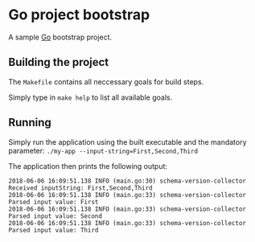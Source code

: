 Go project bootstrap
====================

A sample [Go](https://golang.org) bootstrap project.

## Building the project

The `Makefile` contains all neccessary goals for build steps.

Simply type in `make help` to list all available goals.

## Running

Simply run the application using the built executable and the mandatory parameter: `./my-app --input-string=First,Second,Third`

The application then prints the following output:

```
2018-06-06 16:09:51.138 INFO (main.go:30) schema-version-collector Received inputString: First,Second,Third
2018-06-06 16:09:51.138 INFO (main.go:33) schema-version-collector Parsed input value: First
2018-06-06 16:09:51.138 INFO (main.go:33) schema-version-collector Parsed input value: Second
2018-06-06 16:09:51.138 INFO (main.go:33) schema-version-collector Parsed input value: Third
```
